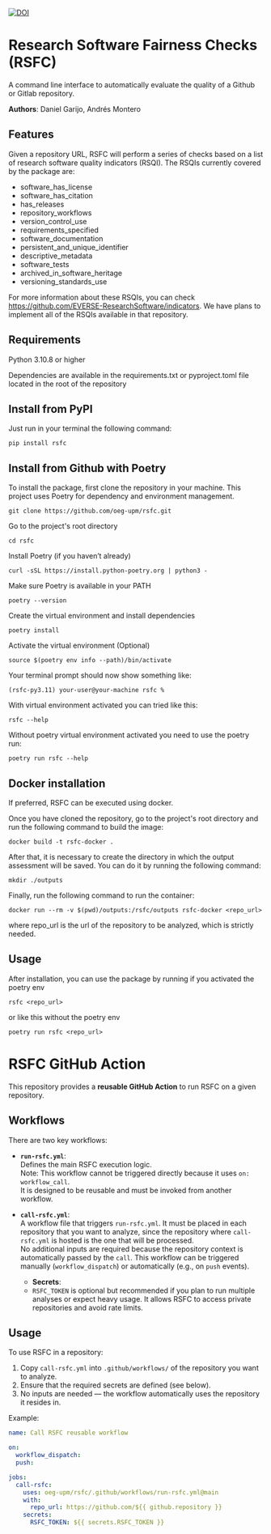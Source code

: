 [![DOI](https://zenodo.org/badge/993095977.svg)](https://doi.org/10.5281/zenodo.16531481)


# Research Software Fairness Checks (RSFC)

A command line interface to automatically evaluate the quality of a Github or Gitlab repository.

**Authors**: Daniel Garijo, Andrés Montero


## Features

Given a repository URL, RSFC will perform a series of checks based on a list of research software quality indicators (RSQI). The RSQIs currently covered by the package are:

- software_has_license
- software_has_citation
- has_releases
- repository_workflows
- version_control_use
- requirements_specified
- software_documentation
- persistent_and_unique_identifier
- descriptive_metadata
- software_tests
- archived_in_software_heritage
- versioning_standards_use

For more information about these RSQIs, you can check https://github.com/EVERSE-ResearchSoftware/indicators. We have plans to implement all of the RSQIs available in that repository.


## Requirements

Python 3.10.8 or higher

Dependencies are available in the requirements.txt or pyproject.toml file located in the root of the repository

## Install from PyPI

Just run in your terminal the following command:

```
pip install rsfc
```

## Install from Github with Poetry

To install the package, first clone the repository in your machine.
This project uses Poetry for dependency and environment management.

```
git clone https://github.com/oeg-upm/rsfc.git
```

Go to the project's root directory

```
cd rsfc
```

Install Poetry (if you haven’t already)

```
curl -sSL https://install.python-poetry.org | python3 -
```

Make sure Poetry is available in your PATH

```
poetry --version
```

Create the virtual environment and install dependencies

```
poetry install
```

Activate the virtual environment (Optional)

```
source $(poetry env info --path)/bin/activate
```

Your terminal prompt should now show something like:

```
(rsfc-py3.11) your-user@your-machine rsfc %
```

With virtual environment activated you can tried like this:

```
rsfc --help
```

Without poetry virtual environment activated you need to use the poetry run:

```
poetry run rsfc --help
```

## Docker installation

If preferred, RSFC can be executed using docker.

Once you have cloned the repository, go to the project's root directory and run the following command to build the image:

```
docker build -t rsfc-docker .
```

After that, it is necessary to create the directory in which the output assessment will be saved. You can do it by running the following command:

```
mkdir ./outputs
```

Finally, run the following command to run the container:

```
docker run --rm -v $(pwd)/outputs:/rsfc/outputs rsfc-docker <repo_url>
```

where repo_url is the url of the repository to be analyzed, which is strictly needed.

## Usage

After installation, you can use the package by running if you activated the poetry env

```
rsfc <repo_url>
```

or like this without the poetry env

```
poetry run rsfc <repo_url>
```

# RSFC GitHub Action

This repository provides a **reusable GitHub Action** to run RSFC on a given repository.

## Workflows

There are two key workflows:

- **`run-rsfc.yml`**:  
  Defines the main RSFC execution logic.  
  Note: This workflow cannot be triggered directly because it uses `on: workflow_call`.  
  It is designed to be reusable and must be invoked from another workflow.

- **`call-rsfc.yml`**:  
  A workflow file that triggers `run-rsfc.yml`. 
  It must be placed in each repository that you want to analyze, since the repository where `call-rsfc.yml` is hosted is the one that will be processed.  
  No additional inputs are required because the repository context is automatically passed by the `call`. 
  This workflow can be triggered manually (`workflow_dispatch`) or automatically (e.g., on `push` events).
  - **Secrets**:  
  - `RSFC_TOKEN` is optional but recommended if you plan to run multiple analyses or expect heavy usage. It allows RSFC to access private repositories and avoid rate limits. 


## Usage

To use RSFC in a repository:

1. Copy `call-rsfc.yml` into `.github/workflows/` of the repository you want to analyze.
2. Ensure that the required secrets are defined (see below).
3. No inputs are needed — the workflow automatically uses the repository it resides in.

Example:

```yaml
name: Call RSFC reusable workflow

on:
  workflow_dispatch:   
  push:                

jobs:
  call-rsfc:
    uses: oeg-upm/rsfc/.github/workflows/run-rsfc.yml@main
    with:
      repo_url: https://github.com/${{ github.repository }}
    secrets:
      RSFC_TOKEN: ${{ secrets.RSFC_TOKEN }}
